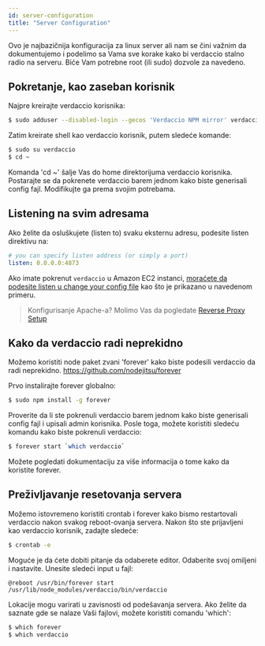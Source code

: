 ```yaml
---
id: server-configuration
title: "Server Configuration"
---
```

Ovo je najbazičnija konfiguracija za linux server ali nam se čini važnim da dokumentujemo i podelimo sa Vama sve korake kako bi verdaccio stalno radio na serveru. Biće Vam potrebne root (ili sudo) dozvole za navedeno.

## Pokretanje, kao zaseban korisnik

Najpre kreirajte verdaccio korisnika:

```bash
$ sudo adduser --disabled-login --gecos 'Verdaccio NPM mirror' verdaccio
```

Zatim kreirate shell kao verdaccio korisnik, putem sledeće komande:

```bash
$ sudo su verdaccio
$ cd ~
```

Komanda 'cd ~' šalje Vas do home direktorijuma verdaccio korisnika. Postarajte se da pokrenete verdaccio barem jednom kako biste generisali config fajl. Modifikujte ga prema svojim potrebama.

## Listening na svim adresama

Ako želite da osluškujete (listen to) svaku eksternu adresu, podesite listen direktivu na:

```yaml
# you can specify listen address (or simply a port)
listen: 0.0.0.0:4873
```

Ako imate pokrenut `verdaccio` u Amazon EC2 instanci, [moraćete da podesite listen u change your config file](https://github.com/verdaccio/verdaccio/issues/314#issuecomment-327852203) kao što je prikazano u navedenom primeru.

> Konfigurisanje Apache-a? Molimo Vas da pogledate [Reverse Proxy Setup](reverse-proxy.md)

## Kako da verdaccio radi neprekidno

Možemo koristiti node paket zvani 'forever' kako biste podesili verdaccio da radi neprekidno. https://github.com/nodejitsu/forever

Prvo instalirajte forever globalno:

```bash
$ sudo npm install -g forever
```

Proverite da li ste pokrenuli verdaccio barem jednom kako biste generisali config fajl i upisali admin korisnika. Posle toga, možete koristiti sledeću komandu kako biste pokrenuli verdaccio:

```bash
$ forever start `which verdaccio`
```

Možete pogledati dokumentaciju za više informacija o tome kako da koristite forever.

## Preživljavanje resetovanja servera

Možemo istovremeno koristiti crontab i forever kako bismo restartovali verdaccio nakon svakog reboot-ovanja servera. Nakon što ste prijavljeni kao verdaccio korisnik, zadajte sledeće:

```bash
$ crontab -e
```

Moguće je da ćete dobiti pitanje da odaberete editor. Odaberite svoj omiljeni i nastavite. Unesite sledeći input u fajl:

    @reboot /usr/bin/forever start /usr/lib/node_modules/verdaccio/bin/verdaccio
    

Lokacije mogu varirati u zavisnosti od podešavanja servera. Ako želite da saznate gde se nalaze Vaši fajlovi, možete koristiti comandu 'which':

```bash
$ which forever
$ which verdaccio
```